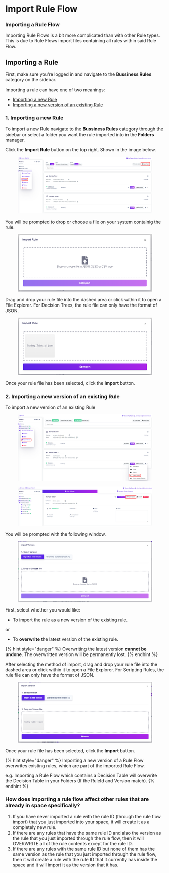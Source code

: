 # Import Rule Flow

### Importing a Rule Flow

Importing Rule Flows is a bit more complicated than with other Rule types. This is due to Rule Flows import files containing all rules within said Rule Flow.

## Importing a Rule

First, make sure you're logged in and navigate to the **Bussiness Rules** category on the sidebar. &#x20;

Importing a rule can have one of two meanings:

* [Importing a new Rule](import-rule-flow.md#1.-importing-a-new-rule)
* [Importing a new version of an existing Rule](import-rule-flow.md#2.-importing-a-new-version-of-an-existing-rule)&#x20;

### 1. Importing a new Rule

To import a new Rule navigate to the **Bussiness Rules** category through the sidebar or select a folder you want the rule imported into in the **Folders** manager.

Click the **Import Rule** button on the top right. Shown in the image below.

<figure><img src="../../.gitbook/assets/image (35).png" alt=""><figcaption></figcaption></figure>

You will be prompted to drop or choose a file on your system containig the rule.

<figure><img src="../../.gitbook/assets/image (121).png" alt=""><figcaption></figcaption></figure>

Drag and drop your rule file into the dashed area or click within it to open a File Explorer. For Decision Trees, the rule file can only have the format of JSON.

<figure><img src="../../.gitbook/assets/image (84).png" alt=""><figcaption></figcaption></figure>

Once your rule file has been selected, click the **Import** button.



### 2. Importing a new version of an existing Rule

To import a new version of an existing Rule

<figure><img src="../../.gitbook/assets/image (251).png" alt=""><figcaption></figcaption></figure>

<figure><img src="../../.gitbook/assets/image (68).png" alt=""><figcaption></figcaption></figure>

You will be prompted with the following window.

<figure><img src="../../.gitbook/assets/image (120).png" alt=""><figcaption></figcaption></figure>

First, select whether you would like:

* To import the rule as a new version of the existing rule.

or

* To **overwrite** the latest version of the existing rule.

{% hint style="danger" %}
Overwriting the latest version **cannot be undone**. The overwritten version will be permanently lost.
{% endhint %}

After selecting the method of import, drag and drop your rule file into the dashed area or click within it to open a File Explorer. For Scripting Rules, the rule file can only have the format of JSON.

<figure><img src="../../.gitbook/assets/image (32).png" alt=""><figcaption></figcaption></figure>

Once your rule file has been selected, click the **Import** button.

{% hint style="danger" %}
Importing a new version of a Rule Flow overwrites existing rules, which are part of the imported Rule Flow.&#x20;

e.g. Importing a Rule Flow which contains a Decision Table will overwrite the Decision Table in your Folders (If the RuleId and Version match).
{% endhint %}

### How does importing a rule flow affect other rules that are already in space specifically? <a href="#warning" id="warning"></a>

1. If you have never imported a rule with the rule ID (through the rule flow import) that you just imported into your space, it will create it as a completely new rule.
2. If there are any rules that have the same rule ID and also the version as the rule that you just imported through the rule flow, then it will OVERWRITE all of the rule contents except for the rule ID.
3. If there are any rules with the same rule ID but none of them has the same version as the rule that you just imported through the rule flow, then it will create a rule with the rule ID that it currently has inside the space and it will import it as the version that it has.
